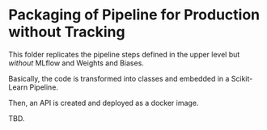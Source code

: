 # Packaging of Pipeline for Production without Tracking

This folder replicates the pipeline steps defined in the upper level but *without* MLflow and Weights and Biases.

Basically, the code is transformed into classes and embedded in a Scikit-Learn Pipeline.

Then, an API is created and deployed as a docker image.

TBD.